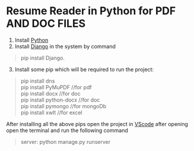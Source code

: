 # Resume Reader in Python for PDF AND DOC FILES

1. Install [Python](https://www.python.org/downloads/)
2. Install [Django](https://docs.djangoproject.com/en/1.8/howto/windows/#install-django) in the system by command 

> pip install Django.

3. Install some pip which will be required to run the project:

>	pip install dns\
>	pip install PyMuPDF         //for pdf\
>	pip install docx            //for doc\
>	pip install python-docx     //for doc\
>	pip install pymongo         //for mongoDb\
>	pip install xwlt            //for excel

After installing all the above pips open the project in [VScode](https://code.visualstudio.com/download) after opening open the terminal and run the following command

> server: python manage.py runserver
